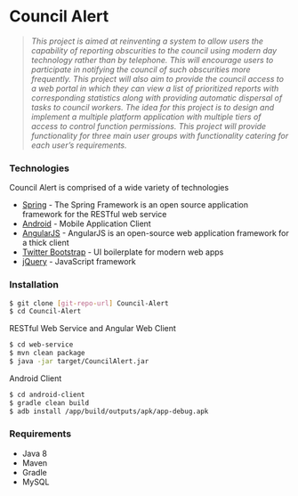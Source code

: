 # Council Alert

>*This project is aimed at reinventing a system to allow users the capability of reporting obscurities to
the council using modern day technology rather than by telephone. This will encourage users to
participate in notifying the council of such obscurities more frequently. This project will also aim to
provide the council access to a web portal in which they can view a list of prioritized reports with
corresponding statistics along with providing automatic dispersal of tasks to council workers. The
idea for this project is to design and implement a multiple platform application with multiple tiers of
access to control function permissions. This project will provide functionality for three main user
groups with functionality catering for each user’s requirements.*

### Technologies

Council Alert is comprised of a wide variety of technologies

* [Spring] - The Spring Framework is an open source application framework for the RESTful web service
* [Android] - Mobile Application Client
* [AngularJS] - AngularJS is an open-source web application framework for a thick client 
* [Twitter Bootstrap] - UI boilerplate for modern web apps
* [jQuery] - JavaScript framework

### Installation

```sh
$ git clone [git-repo-url] Council-Alert
$ cd Council-Alert
```
RESTful Web Service and Angular Web Client
```sh
$ cd web-service
$ mvn clean package
$ java -jar target/CouncilAlert.jar
```
Android Client
```sh
$ cd android-client
$ gradle clean build
$ adb install /app/build/outputs/apk/app-debug.apk
```


### Requirements
 - Java 8
 - Maven
 - Gradle
 - MySQL


[Twitter Bootstrap]:http://twitter.github.com/bootstrap/
[jQuery]:http://jquery.com
[AngularJS]:http://angularjs.org
[Spring]:https://spring.io/
[Android]:http://developer.android.com/index.html
